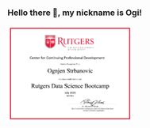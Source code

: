### Hello there 👋, my nickname is Ogi!
<img src="https://github.com/ognjenstrbanovic/ognjenstrbanovic/blob/main/O.Strbanovic%20Certificate.png" height="50%" width="50%">
<!--
**ognjenstrbanovic/ognjenstrbanovic** is a ✨ _special_ ✨ repository because its `README.md` (this file) appears on your GitHub profile.

Here are some ideas to get you started:

- 🔭 I’m currently working on ...
- 🌱 I’m currently learning ...
- 👯 I’m looking to collaborate on ...
- 🤔 I’m looking for help with ...
- 💬 Ask me about ...
- 📫 How to reach me: ...
- ⚡ Fun fact: ...
-->
